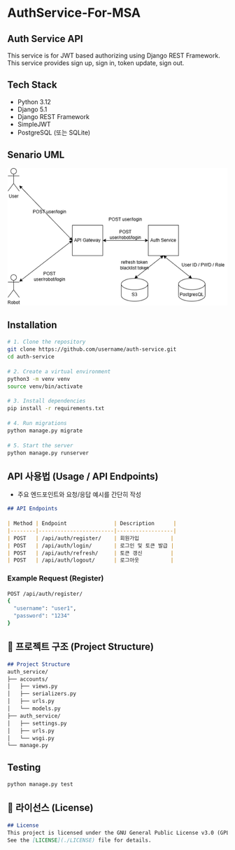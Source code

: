 # AuthService-For-MSA

## Auth Service API
This service is for JWT based authorizing using Django REST Framework.
This service provides sign up, sign in, token update, sign out.

## Tech Stack
- Python 3.12
- Django 5.1
- Django REST Framework
- SimpleJWT
- PostgreSQL (또는 SQLite)

## Senario UML
![Login UML](Flow_login.drawio.png)


## Installation

```bash
# 1. Clone the repository
git clone https://github.com/username/auth-service.git
cd auth-service

# 2. Create a virtual environment
python3 -m venv venv
source venv/bin/activate

# 3. Install dependencies
pip install -r requirements.txt

# 4. Run migrations
python manage.py migrate

# 5. Start the server
python manage.py runserver
```

##  API 사용법 (Usage / API Endpoints)
- 주요 엔드포인트와 요청/응답 예시를 간단히 작성  

```markdown
## API Endpoints

| Method | Endpoint               | Description      |
|--------|------------------------|------------------|
| POST   | /api/auth/register/    | 회원가입          |
| POST   | /api/auth/login/       | 로그인 및 토큰 발급 |
| POST   | /api/auth/refresh/     | 토큰 갱신         |
| POST   | /api/auth/logout/      | 로그아웃          |
```

### Example Request (Register)
```bash
POST /api/auth/register/
{
  "username": "user1",
  "password": "1234"
}
```


## 🧩 프로젝트 구조 (Project Structure)
```markdown
## Project Structure
auth_service/
├── accounts/
│   ├── views.py
│   ├── serializers.py
│   ├── urls.py
│   └── models.py
├── auth_service/
│   ├── settings.py
│   ├── urls.py
│   └── wsgi.py
└── manage.py
```

## Testing
```bash
python manage.py test


```

## 📜 라이선스 (License)
```markdown
## License
This project is licensed under the GNU General Public License v3.0 (GPLv3).
See the [LICENSE](./LICENSE) file for details.
```